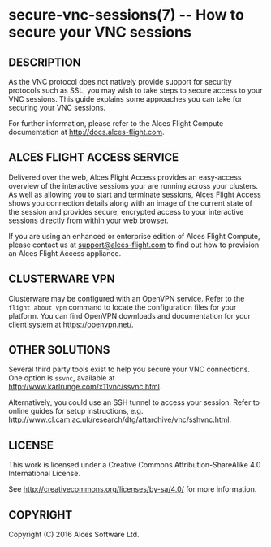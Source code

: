 # secure-vnc-sessions(7) -- How to secure your VNC sessions

## DESCRIPTION

As the VNC protocol does not natively provide support for security
protocols such as SSL, you may wish to take steps to secure access to
your VNC sessions.  This guide explains some approaches you can take
for securing your VNC sessions.

For further information, please refer to the Alces Flight Compute
documentation at <http://docs.alces-flight.com>.

## ALCES FLIGHT ACCESS SERVICE

Delivered over the web, Alces Flight Access provides an easy-access
overview of the interactive sessions your are running across your
clusters.  As well as allowing you to start and terminate sessions,
Alces Flight Access shows you connection details along with an image
of the current state of the session and provides secure, encrypted
access to your interactive sessions directly from within your web
browser.

If you are using an enhanced or enterprise edition of Alces Flight
Compute, please contact us at <support@alces-flight.com> to find out
how to provision an Alces Flight Access appliance.

## CLUSTERWARE VPN

Clusterware may be configured with an OpenVPN service.  Refer to the
`flight about vpn` command to locate the configuration files for your
platform.  You can find OpenVPN downloads and documentation for your
client system at <https://openvpn.net/>.

## OTHER SOLUTIONS

Several third party tools exist to help you secure your VNC
connections.  One option is `ssvnc`, available at
<http://www.karlrunge.com/x11vnc/ssvnc.html>.

Alternatively, you could use an SSH tunnel to access your session.
Refer to online guides for setup instructions,
e.g. <http://www.cl.cam.ac.uk/research/dtg/attarchive/vnc/sshvnc.html>.

## LICENSE

This work is licensed under a Creative Commons Attribution-ShareAlike
4.0 International License.

See <http://creativecommons.org/licenses/by-sa/4.0/> for more
information.

## COPYRIGHT

Copyright (C) 2016 Alces Software Ltd.
